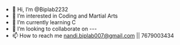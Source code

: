 - 👋 Hi, I’m @Biplab2232
- 👀 I’m interested in Coding and Martial Arts
- 🌱 I’m currently learning C
- 💞️ I’m looking to collaborate on ---
- 📫 How to reach me nandi.biplab007@gmail.com || 7679003434

<!---
Biplab2232/Biplab2232 is a ✨ special ✨ repository because its `README.md` (this file) appears on your GitHub profile.
You can click the Preview link to take a look at your changes.
--->
